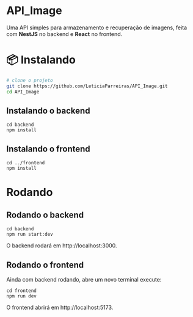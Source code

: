 # API_Image
Uma API simples para armazenamento e recuperação de imagens, feita com **NestJS** no backend e **React** no frontend.

# 📦 Instalando 

```bash
# clone o projeto
git clone https://github.com/LeticiaParreiras/API_Image.git
cd API_Image
```
## Instalando o backend
```
cd backend
npm install
```
## Instalando o frontend
```
cd ../frontend
npm install
```
# Rodando
## Rodando o backend
```
cd backend
npm run start:dev
```
O backend rodará em http://localhost:3000.
## Rodando o frontend
Ainda com backend rodando, abre um novo terminal execute:
```
cd frontend
npm run dev
```
O frontend abrirá em http://localhost:5173.
